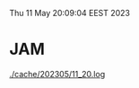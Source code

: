 Thu 11 May 20:09:04 EEST 2023
# JAM
<a href='./cache/202305/11_20.log'>./cache/202305/11_20.log</a>
